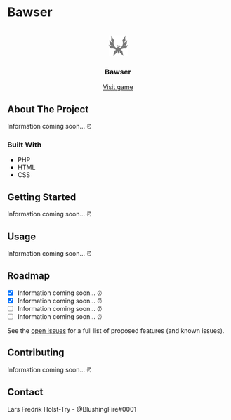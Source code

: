 # Bawser

<!-- PROJECT LOGO -->
<br />
<div align="center">
  <a href="https://bawser.com/">
    <img src="images/small_logo.png" alt="Logo">
  </a>

  <h3 align="center">Bawser</h3>

  <p align="center">
    <a href="https://bawser.com/">Visit game</a>
  </p>
</div>

<!-- ABOUT THE PROJECT -->

## About The Project

Information coming soon... ⏰

### Built With

<ul>
  <li>PHP</li>
  <li>HTML</li>
  <li>CSS</li>
</ul>

<!-- GETTING STARTED -->

## Getting Started

Information coming soon... ⏰

<!-- USAGE EXAMPLES -->

## Usage

Information coming soon... ⏰

<!-- ROADMAP -->

## Roadmap

- [x] Information coming soon... ⏰
- [x] Information coming soon... ⏰
- [ ] Information coming soon... ⏰
- [ ] Information coming soon... ⏰

See the [open issues](https://github.com/LarsFredrikHolstTry/bawser/issues) for a full list of proposed features (and known issues).

<!-- CONTRIBUTING -->

## Contributing

Information coming soon... ⏰

<!-- CONTACT -->

## Contact

Lars Fredrik Holst-Try - @BlushingFire#0001
